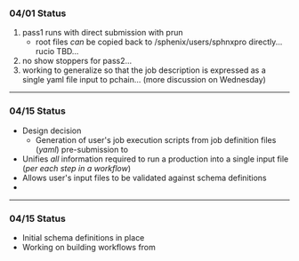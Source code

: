 
### 04/01 Status

1. pass1 runs with direct submission with prun
	- root files *can* be copied back to /sphenix/users/sphnxpro directly... rucio TBD...
2. no show stoppers for pass2...
3. working to generalize so that the job description is expressed as a single yaml file input to pchain... (more discussion on Wednesday)

---

### 04/15 Status

- Design decision
	- Generation of user's job execution scripts from job definition files (*yaml*)  pre-submission to   
- Unifies *all* information required to run a production into a single input file (*per each step in a workflow*)
- Allows user's input files to be validated against schema definitions
- 

---

### 04/15 Status
- Initial schema definitions in place
- Working on building workflows from 

